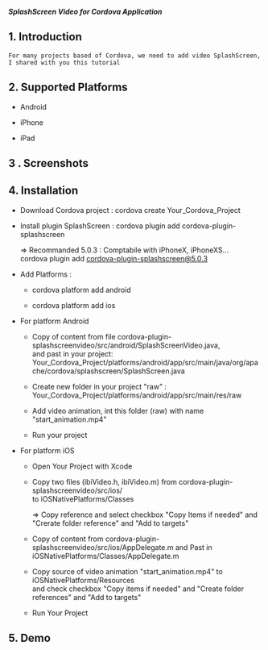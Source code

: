 
***SplashScreen Video  for Cordova Application***   
  
  

## **1. Introduction**

  
`For many projects based of Cordova, we need to add video SplashScreen, I shared with you this tutorial`  
  

## **2. Supported Platforms**

  
- Android  
  
- iPhone  
  
- iPad  
  

## **3 . Screenshots**

  

## **4. Installation**

  
- Download Cordova project : cordova create Your_Cordova_Project  
  
- Install plugin SplashScreen : cordova plugin add cordova-plugin-splashscreen  
  
     => Recommanded 5.0.3 : Comptabile with iPhoneX, iPhoneXS...   
            cordova plugin add cordova-plugin-splashscreen@5.0.3  
  
- Add Platforms :  
  * cordova platform add android  
      
  * cordova platform add ios  
      
- For platform Android  
  
  + Copy of content from file cordova-plugin-splashscreenvideo/src/android/SplashScreenVideo.java,  
    and past in your project: Your_Cordova_Project/platforms/android/app/src/main/java/org/apache/cordova/splashscreen/SplashScreen.java  
  
  + Create new folder in your project "raw" : Your_Cordova_Project/platforms/android/app/src/main/res/raw  
      
  + Add video animation, int this folder (raw) with name "start_animation.mp4"  
      
  + Run your project
   
- For platform iOS  
  
  + Open Your Project with Xcode  
      
  + Copy two files (ibiVideo.h, ibiVideo.m) from cordova-plugin-splashscreenvideo/src/ios/  
    to iOSNativePlatforms/Classes        
      
    => Copy reference and select checkbox "Copy Items if needed" and "Crerate folder reference" and "Add to targets"
      
  + Copy of content from cordova-plugin-splashscreenvideo/src/ios/AppDelegate.m and Past in iOSNativePlatforms/Classes/AppDelegate.m  
      
  + Copy source of video animation "start_animation.mp4" to iOSNativePlatforms/Resources   
    and check checkbox  "Copy items if needed" and "Create folder references" and "Add to targets"
       
  + Run Your Project  
      

## 5. Demo
